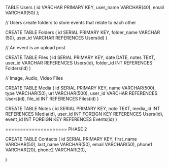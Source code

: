 TABLE Users (
id VARCHAR PRIMARY KEY,
user_name VARCHAR(40),
email VARCHAR(50)
);

// Users create folders to store events that relate to each other

CREATE TABLE Folders (
id SERIAL PRIMARY KEY,
folder_name VARCHAR (50),
user_id VARCHAR REFERENCES Users(id)
)

// An event is an upload post

CREATE TABLE Files (
id SERIAL PRIMARY KEY,
date DATE,
notes TEXT,
user_id VARCHAR REFERENCES Users(id),
folder_id INT REFERENCES Folders(id)
)

// Image, Audio, Video Files

CREATE TABLE Media (
id SERIAL PRIMARY KEY,
name VARCHAR(500),
type VARCHAR(50),
url VARCHAR(500),
user_id VARCHAR REFERENCES Users(id),
file_id INT REFERENCES Files(id)
)

CREATE TABLE Notes (
id SERIAL PRIMARY KEY,
note TEXT,
media_id INT REFERENCES Media(id),
user_id INT FOREIGN KEY REFERENCES Users(id),
event_id INT FOREIGN KEY REFERENCES Events(id)
)

=====================
PHASE 2

CREATE TABLE Contacts (
id SERIAL PRIMARY KEY,
first_name VARCHAR(50),
last_name VARCHAR(50),
email VARCHAR(50),
phone1 VARCHAR(20),
phone2 VARCHAR(20),

)
